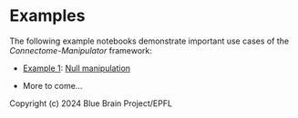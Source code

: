 # Examples

The following example notebooks demonstrate important use cases of the _Connectome-Manipulator_ framework:

- <u>Example 1</u>: [Null manipulation](./null_manipulation/NullManipulationExample.ipynb)

- More to come...

Copyright (c) 2024 Blue Brain Project/EPFL